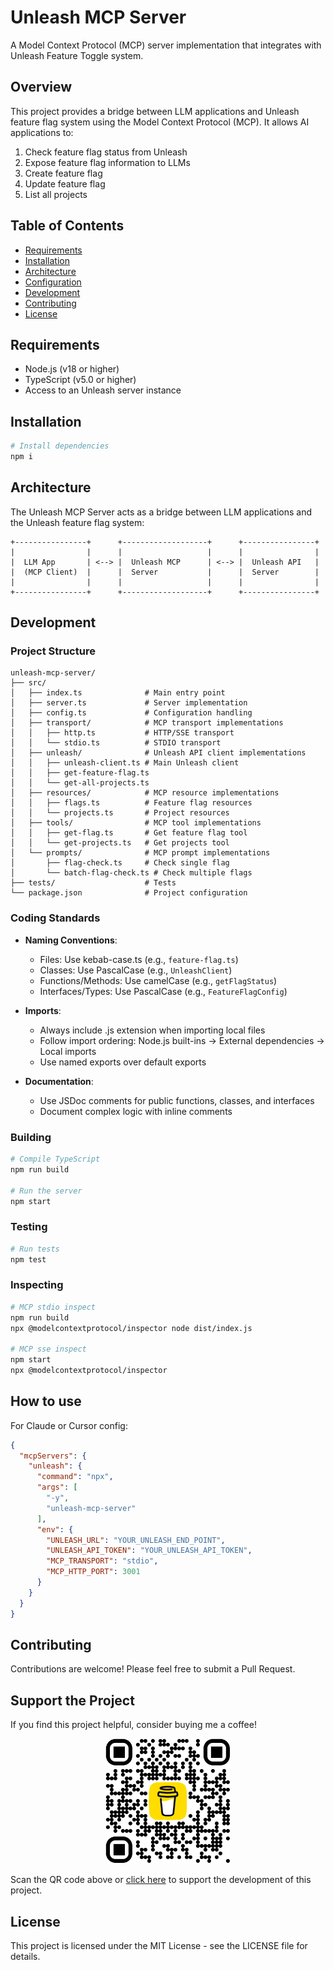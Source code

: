 # Unleash MCP Server

A Model Context Protocol (MCP) server implementation that integrates with Unleash Feature Toggle system.

## Overview

This project provides a bridge between LLM applications and Unleash feature flag system using the Model Context Protocol (MCP). It allows AI applications to:

1. Check feature flag status from Unleash
2. Expose feature flag information to LLMs
3. Create feature flag
4. Update feature flag
5. List all projects

## Table of Contents

- [Requirements](#requirements)
- [Installation](#installation)
- [Architecture](#architecture)
- [Configuration](#configuration)
- [Development](#development)
- [Contributing](#contributing)
- [License](#license)

## Requirements

- Node.js (v18 or higher)
- TypeScript (v5.0 or higher)
- Access to an Unleash server instance

## Installation

```bash
# Install dependencies
npm i
```

## Architecture

The Unleash MCP Server acts as a bridge between LLM applications and the Unleash feature flag system:

```
+----------------+      +-------------------+      +----------------+
|                |      |                   |      |                |
|  LLM App       | <--> |  Unleash MCP      | <--> |  Unleash API   |
|  (MCP Client)  |      |  Server           |      |  Server        |
|                |      |                   |      |                |
+----------------+      +-------------------+      +----------------+
```

## Development

### Project Structure

```
unleash-mcp-server/
├── src/
│   ├── index.ts              # Main entry point
│   ├── server.ts             # Server implementation
│   ├── config.ts             # Configuration handling
│   ├── transport/            # MCP transport implementations
│   │   ├── http.ts           # HTTP/SSE transport
│   │   └── stdio.ts          # STDIO transport
│   ├── unleash/              # Unleash API client implementations
│   │   ├── unleash-client.ts # Main Unleash client
│   │   ├── get-feature-flag.ts
│   │   └── get-all-projects.ts
│   ├── resources/            # MCP resource implementations
│   │   ├── flags.ts          # Feature flag resources
│   │   └── projects.ts       # Project resources
│   ├── tools/                # MCP tool implementations
│   │   ├── get-flag.ts       # Get feature flag tool
│   │   └── get-projects.ts   # Get projects tool
│   └── prompts/              # MCP prompt implementations
│       ├── flag-check.ts     # Check single flag
│       └── batch-flag-check.ts # Check multiple flags
├── tests/                    # Tests
└── package.json              # Project configuration
```

### Coding Standards

- **Naming Conventions**:
  - Files: Use kebab-case.ts (e.g., `feature-flag.ts`)
  - Classes: Use PascalCase (e.g., `UnleashClient`)
  - Functions/Methods: Use camelCase (e.g., `getFlagStatus`)
  - Interfaces/Types: Use PascalCase (e.g., `FeatureFlagConfig`)

- **Imports**:
  - Always include .js extension when importing local files
  - Follow import ordering: Node.js built-ins → External dependencies → Local imports
  - Use named exports over default exports

- **Documentation**:
  - Use JSDoc comments for public functions, classes, and interfaces
  - Document complex logic with inline comments

### Building

```bash
# Compile TypeScript
npm run build

# Run the server
npm start
```

### Testing

```bash
# Run tests
npm test
```

### Inspecting
```bash
# MCP stdio inspect
npm run build
npx @modelcontextprotocol/inspector node dist/index.js

# MCP sse inspect
npm start
npx @modelcontextprotocol/inspector
```

## How to use

For Claude or Cursor config:
```json
{
  "mcpServers": {
    "unleash": {
      "command": "npx",
      "args": [
        "-y",
        "unleash-mcp-server"
      ],
      "env": {
        "UNLEASH_URL": "YOUR_UNLEASH_END_POINT",
        "UNLEASH_API_TOKEN": "YOUR_UNLEASH_API_TOKEN",
        "MCP_TRANSPORT": "stdio",
        "MCP_HTTP_PORT": 3001
      }
    }
  }
}
```

## Contributing

Contributions are welcome! Please feel free to submit a Pull Request.

## Support the Project

If you find this project helpful, consider buying me a coffee!

<p align="center">
  <img src="https://raw.githubusercontent.com/cuongtl1992/mcp-dbs/main/assets/bmc_qr.png" alt="Buy Me A Coffee QR Code" width="200">
</p>

Scan the QR code above or [click here](https://www.buymeacoffee.com/cuongtl1992) to support the development of this project.

## License

This project is licensed under the MIT License - see the LICENSE file for details.